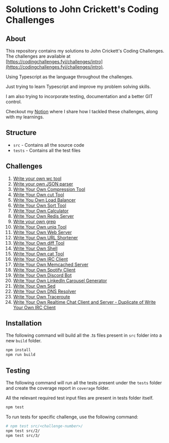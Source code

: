 # Solutions to John Crickett's Coding Challenges

## About

This repository contains my solutions to John Crickett's Coding Challenges. The challenges are available at [https://codingchallenges.fyi/challenges/intro](https://codingchallenges.fyi/challenges/intro).

Using Typescript as the language throughout the challenges.

Just trying to learn Typescript and improve my problem solving skills.

I am also trying to incorporate testing, documentation and a better GIT control.

Checkout my [Notion](https://mohitjain.notion.site/Coding-Challenges-af9b8197a438447e9b455ab9e010f9a2?pvs=4) where I share how I tackled these challenges, along with my learnings.

## Structure

- `src` - Contains all the source code
- `tests` - Contains all the test files

## Challenges

1. [Write your own wc tool](src/1/)
2. [Write your own JSON parser](src/2/)
3. [Write Your Own Compression Tool](src/3/)
4. [Write Your Own cut Tool](src/4/)
5. [Write You Own Load Balancer](src/5/)
6. [Write Your Own Sort Tool](src/6/)
7. [Write Your Own Calculator](src/7/)
8. [Write Your Own Redis Server](src/8/)
9. [Write your own grep](src/9/)
10. [Write Your Own uniq Tool](src/10/)
11. [Write Your Own Web Server](src/11/)
12. [Write Your Own URL Shortener](https://github.com/jainmohit2001/short-url)
13. [Write Your Own diff Tool](src/13/)
14. [Write Your Own Shell](src/14/)
15. [Write Your Own cat Tool](src/15/)
16. [Write Your Own IRC Client](src/16/)
17. [Write Your Own Memcached Server](src/17/)
18. [Write Your Own Spotify Client](https://github.com/jainmohit2001/spotify-client)
19. [Write Your Own Discord Bot](src/19/)
20. [Write Your Own LinkedIn Carousel Generator](https://github.com/jainmohit2001/carousel-gen)
21. [Write Your Own Sed](src/21/)
22. [Write Your Own DNS Resolver](src/22/)
23. [Write Your Own Traceroute](src/23/)
24. [Write Your Own Realtime Chat Client and Server - Duplicate of Write Your Own IRC Client](src/16/)

## Installation

The following command will build all the .ts files present in `src` folder into a new `build` folder.

```bash
npm install
npm run build
```

## Testing

The following command will run all the tests present under the `tests` folder and create the coverage report in `coverage` folder.

All the relevant required test input files are present in tests folder itself.

```bash
npm test
```

To run tests for specific challenge, use the following command:

```bash
# npm test src/<challenge-number>/
npm test src/2/
npm test src/3/
```
